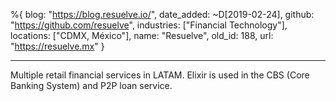 %{
  blog: "https://blog.resuelve.io/",
  date_added: ~D[2019-02-24],
  github: "https://github.com/resuelve",
  industries: ["Financial Technology"],
  locations: ["CDMX, México"],
  name: "Resuelve",
  old_id: 188,
  url: "https://resuelve.mx"
}

---

Multiple retail financial services in LATAM. Elixir is used in the CBS (Core Banking System) and P2P loan service.
